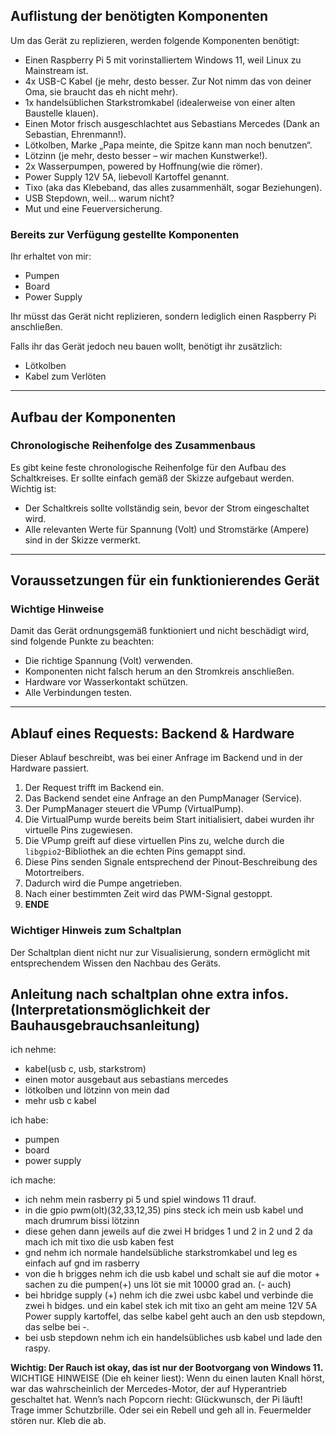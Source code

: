 ## Auflistung der benötigten Komponenten

Um das Gerät zu replizieren, werden folgende Komponenten benötigt:
- Einen Raspberry Pi 5 mit vorinstalliertem Windows 11, weil Linux zu Mainstream ist.
- 4x USB-C Kabel (je mehr, desto besser. Zur Not nimm das von deiner Oma, sie braucht das eh nicht mehr).
- 1x handelsüblichen Starkstromkabel (idealerweise von einer alten Baustelle klauen).
- Einen Motor frisch ausgeschlachtet aus Sebastians Mercedes (Dank an Sebastian, Ehrenmann!).
- Lötkolben, Marke „Papa meinte, die Spitze kann man noch benutzen“.
- Lötzinn (je mehr, desto besser – wir machen Kunstwerke!).
- 2x Wasserpumpen, powered by Hoffnung(wie die römer).
- Power Supply 12V 5A, liebevoll Kartoffel genannt.
- Tixo (aka das Klebeband, das alles zusammenhält, sogar Beziehungen).
- USB Stepdown, weil... warum nicht?
- Mut und eine Feuerversicherung.

### Bereits zur Verfügung gestellte Komponenten
Ihr erhaltet von mir:
- Pumpen
- Board
- Power Supply

Ihr müsst das Gerät nicht replizieren, sondern lediglich einen Raspberry Pi anschließen.

Falls ihr das Gerät jedoch neu bauen wollt, benötigt ihr zusätzlich:
- Lötkolben
- Kabel zum Verlöten

---

## Aufbau der Komponenten

### Chronologische Reihenfolge des Zusammenbaus
Es gibt keine feste chronologische Reihenfolge für den Aufbau des Schaltkreises. Er sollte einfach gemäß der Skizze aufgebaut werden. Wichtig ist:
- Der Schaltkreis sollte vollständig sein, bevor der Strom eingeschaltet wird.
- Alle relevanten Werte für Spannung (Volt) und Stromstärke (Ampere) sind in der Skizze vermerkt.

---

## Voraussetzungen für ein funktionierendes Gerät

### Wichtige Hinweise
Damit das Gerät ordnungsgemäß funktioniert und nicht beschädigt wird, sind folgende Punkte zu beachten:
- Die richtige Spannung (Volt) verwenden.
- Komponenten nicht falsch herum an den Stromkreis anschließen.
- Hardware vor Wasserkontakt schützen.
- Alle Verbindungen testen.

---

## Ablauf eines Requests: Backend & Hardware

Dieser Ablauf beschreibt, was bei einer Anfrage im Backend und in der Hardware passiert.

1. Der Request trifft im Backend ein.
2. Das Backend sendet eine Anfrage an den PumpManager (Service).
3. Der PumpManager steuert die VPump (VirtualPump).
4. Die VirtualPump wurde bereits beim Start initialisiert, dabei wurden ihr virtuelle Pins zugewiesen.
5. Die VPump greift auf diese virtuellen Pins zu, welche durch die `libgpio2`-Bibliothek an die echten Pins gemappt sind.
6. Diese Pins senden Signale entsprechend der Pinout-Beschreibung des Motortreibers.
7. Dadurch wird die Pumpe angetrieben.
8. Nach einer bestimmten Zeit wird das PWM-Signal gestoppt.
9. **ENDE**

### Wichtiger Hinweis zum Schaltplan
Der Schaltplan dient nicht nur zur Visualisierung, sondern ermöglicht mit entsprechendem Wissen den Nachbau des Geräts.

## Anleitung nach schaltplan ohne extra infos.(Interpretationsmöglichkeit der Bauhausgebrauchsanleitung)
ich nehme:
* kabel(usb c, usb, starkstrom)
* einen motor ausgebaut aus sebastians mercedes
* lötkolben und lötzinn von mein dad
* mehr usb c kabel

ich habe:
* pumpen
* board
* power supply

ich mache:
* ich nehm mein rasberry pi 5 und spiel windows 11 drauf.
* in die gpio pwm(olt)(32,33,12,35) pins steck ich mein usb kabel und mach drumrum bissi lötzinn
* diese gehen dann jeweils auf die zwei H bridges 1 und 2 in 2 und 2 da mach ich mit tixo die usb kaben fest
* gnd nehm ich normale handelsübliche starkstromkabel und leg es einfach auf gnd im rasberry
* von die h brigges nehm ich die usb kabel und schalt sie auf die motor + sachen zu die pumpen(+) uns löt sie mit 10000 grad an. (- auch)
* bei hbridge supply (+) nehm ich die zwei usbc kabel und verbinde die zwei h bidges. und ein kabel stek ich mit tixo an geht am meine 12V 5A Power supply kartoffel, das selbe kabel geht auch an den usb stepdown, das selbe bei -.
* bei usb stepdown nehm ich ein handelsübliches usb kabel und lade den raspy.

**Wichtig: Der Rauch ist okay, das ist nur der Bootvorgang von Windows 11.**
WICHTIGE HINWEISE (Die eh keiner liest):
Wenn du einen lauten Knall hörst, war das wahrscheinlich der Mercedes-Motor, der auf Hyperantrieb geschaltet hat.
Wenn’s nach Popcorn riecht: Glückwunsch, der Pi läuft!
Trage immer Schutzbrille. Oder sei ein Rebell und geh all in.
Feuermelder stören nur. Kleb die ab.
